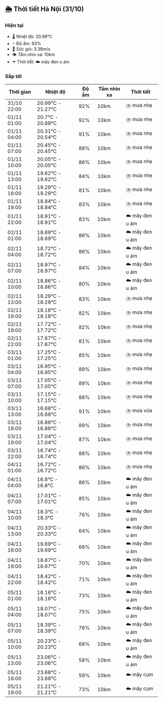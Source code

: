 ## 🌦️ Thời tiết Hà Nội (31/10)

### Hiện tại

- 🌡️ Nhiệt độ: 20.99℃
- 💦 Độ ẩm: 93%
- 💨 Sức gió: 3.38m/s
- 👁️ Tầm nhìn xa: 10km
- ☂️ Thời tiết: ☁️ mây đen u ám

### Sắp tới

| Thời gian | Nhiệt độ | Độ ẩm | Tầm nhìn xa | Thời tiết |
| --- | --- | --- | --- | --- |
| 31/10 22:00 | 20.99℃ - 21.27℃ | 92% | 10km | ⛈️ mưa nhẹ |
| 01/11 01:00 | 20.7℃ - 20.89℃ | 92% | 10km | ⛈️ mưa nhẹ |
| 01/11 04:00 | 20.31℃ - 20.54℃ | 91% | 10km | ⛈️ mưa nhẹ |
| 01/11 07:00 | 20.45℃ - 20.45℃ | 88% | 10km | ⛈️ mưa nhẹ |
| 01/11 10:00 | 20.05℃ - 20.05℃ | 86% | 10km | ⛈️ mưa nhẹ |
| 01/11 13:00 | 19.62℃ - 19.62℃ | 84% | 10km | ⛈️ mưa nhẹ |
| 01/11 16:00 | 19.29℃ - 19.29℃ | 81% | 10km | ⛈️ mưa nhẹ |
| 01/11 19:00 | 18.84℃ - 18.84℃ | 83% | 10km | ⛈️ mưa nhẹ |
| 01/11 22:00 | 18.91℃ - 18.91℃ | 83% | 10km | ☁️ mây đen u ám |
| 02/11 01:00 | 18.69℃ - 18.69℃ | 86% | 10km | ☁️ mây đen u ám |
| 02/11 04:00 | 18.72℃ - 18.72℃ | 86% | 10km | ☁️ mây đen u ám |
| 02/11 07:00 | 18.97℃ - 18.97℃ | 84% | 10km | ☁️ mây đen u ám |
| 02/11 10:00 | 18.86℃ - 18.86℃ | 80% | 10km | ☁️ mây đen u ám |
| 02/11 13:00 | 18.29℃ - 18.29℃ | 83% | 10km | ⛈️ mưa nhẹ |
| 02/11 16:00 | 18.18℃ - 18.18℃ | 82% | 10km | ⛈️ mưa nhẹ |
| 02/11 19:00 | 17.72℃ - 17.72℃ | 82% | 10km | ⛈️ mưa nhẹ |
| 02/11 22:00 | 17.67℃ - 17.67℃ | 81% | 10km | ⛈️ mưa nhẹ |
| 03/11 01:00 | 17.25℃ - 17.25℃ | 85% | 10km | ⛈️ mưa nhẹ |
| 03/11 04:00 | 16.95℃ - 16.95℃ | 89% | 10km | ⛈️ mưa nhẹ |
| 03/11 07:00 | 17.05℃ - 17.05℃ | 89% | 10km | ⛈️ mưa nhẹ |
| 03/11 10:00 | 17.15℃ - 17.15℃ | 88% | 10km | ⛈️ mưa nhẹ |
| 03/11 13:00 | 16.68℃ - 16.68℃ | 91% | 10km | ⛈️ mưa vừa |
| 03/11 16:00 | 16.88℃ - 16.88℃ | 89% | 10km | ⛈️ mưa nhẹ |
| 03/11 19:00 | 17.04℃ - 17.04℃ | 87% | 10km | ⛈️ mưa nhẹ |
| 03/11 22:00 | 16.74℃ - 16.74℃ | 88% | 10km | ⛈️ mưa nhẹ |
| 04/11 01:00 | 16.72℃ - 16.72℃ | 86% | 10km | ⛈️ mưa nhẹ |
| 04/11 04:00 | 16.8℃ - 16.8℃ | 86% | 10km | ☁️ mây đen u ám |
| 04/11 07:00 | 17.01℃ - 17.01℃ | 85% | 10km | ☁️ mây đen u ám |
| 04/11 10:00 | 18.3℃ - 18.3℃ | 76% | 10km | ☁️ mây đen u ám |
| 04/11 13:00 | 20.33℃ - 20.33℃ | 64% | 10km | ☁️ mây đen u ám |
| 04/11 16:00 | 19.69℃ - 19.69℃ | 68% | 10km | ☁️ mây đen u ám |
| 04/11 19:00 | 18.67℃ - 18.67℃ | 70% | 10km | ☁️ mây đen u ám |
| 04/11 22:00 | 18.42℃ - 18.42℃ | 71% | 10km | ☁️ mây đen u ám |
| 05/11 01:00 | 18.16℃ - 18.16℃ | 73% | 10km | ☁️ mây đen u ám |
| 05/11 04:00 | 18.07℃ - 18.07℃ | 75% | 10km | ☁️ mây đen u ám |
| 05/11 07:00 | 18.39℃ - 18.39℃ | 76% | 10km | ☁️ mây đen u ám |
| 05/11 10:00 | 20.23℃ - 20.23℃ | 68% | 10km | ☁️ mây đen u ám |
| 05/11 13:00 | 23.06℃ - 23.06℃ | 58% | 10km | ☁️ mây đen u ám |
| 05/11 16:00 | 23.68℃ - 23.68℃ | 59% | 10km | ☁️ mây cụm |
| 05/11 19:00 | 21.21℃ - 21.21℃ | 73% | 10km | ☁️ mây cụm |
